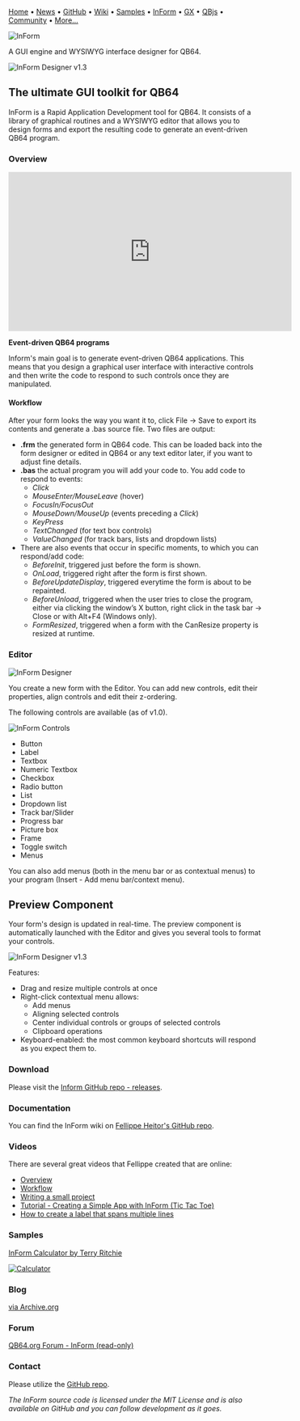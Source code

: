 [Home](https://qb64.com) • [News](news.md) • [GitHub](https://github.com/QB64Official/qb64) • [Wiki](https://github.com/QB64Official/qb64/wiki) • [Samples](samples.md) • [InForm](inform.md) • [GX](gx.md) • [QBjs](qbjs.md) • [Community](community.md) • [More...](more.md)

![InForm](images/inform.png)

A GUI engine and WYSIWYG interface designer for QB64.

![InForm Designer v1.3](images/inform_designer_v1_3.png)

## The ultimate GUI toolkit for QB64

InForm is a Rapid Application Development tool for QB64. It consists of a library of graphical routines and a WYSIWYG editor that allows you to design forms and export the resulting code to generate an event-driven QB64 program.

### Overview

<iframe width="560" height="315" src="https://www.youtube.com/embed/9UAzHco-Fgs" title="YouTube video player" frameborder="0" allow="accelerometer; autoplay; clipboard-write; encrypted-media; gyroscope; picture-in-picture" allowfullscreen></iframe>

**Event-driven QB64 programs**

Inform's main goal is to generate event-driven QB64 applications. This means that you design a graphical user interface with interactive controls and then write the code to respond to such controls once they are manipulated.

#### Workflow

After your form looks the way you want it to, click File -> Save to export its contents and generate a .bas source file. Two files are output:

* **.frm** the generated form in QB64 code. This can be loaded back into the form designer or edited in QB64 or any text editor later, if you want to adjust fine details.
* **.bas** the actual program you will add your code to.
You add code to respond to events:
  * *Click*
  * *MouseEnter/MouseLeave* (hover)
  * *FocusIn/FocusOut*
  * *MouseDown/MouseUp* (events preceding a *Click*)
  * *KeyPress*
  * *TextChanged* (for text box controls)
  * *ValueChanged* (for track bars, lists and dropdown lists)
* There are also events that occur in specific moments, to which you can respond/add code:
  * *BeforeInit*, triggered just before the form is shown.
  * *OnLoad*, triggered right after the form is first shown.
  * *BeforeUpdateDisplay*, triggered everytime the form is about to be repainted.
  * *BeforeUnload*, triggered when the user tries to close the program, either via clicking the window’s X button, right click in the task bar -> Close or with Alt+F4 (Windows only).
  * *FormResized*, triggered when a form with the CanResize property is resized at runtime.

### Editor

![InForm Designer](images/inform_designer.png)

You create a new form with the Editor. You can add new controls, edit their properties, align controls and edit their z-ordering.

The following controls are available (as of v1.0).

![InForm Controls](images/inform_controls.png)

- Button
- Label
- Textbox
- Numeric Textbox
- Checkbox
- Radio button
- List
- Dropdown list
- Track bar/Slider
- Progress bar
- Picture box
- Frame
- Toggle switch
- Menus

You can also add menus (both in the menu bar or as contextual menus) to your program (Insert - Add menu bar/context menu).

## Preview Component

Your form's design is updated in real-time. The preview component is automatically launched with the Editor and gives you several tools to format your controls.

![InForm Designer v1.3](images/inform_designer_beta8.png)

Features:

* Drag and resize multiple controls at once
* Right-click contextual menu allows:
  * Add menus
  * Aligning selected controls​
  * Center individual controls or groups of selected controls
  * Clipboard operations
* Keyboard​-enabled: the most common keyboard shortcuts will respond as you expect them to.

### Download

Please visit the [Inform GitHub repo - releases](https://github.com/FellippeHeitor/InForm/releases).

### Documentation

You can find the InForm wiki on [Fellippe Heitor's GitHub repo](https://github.com/FellippeHeitor/InForm/wiki).

### Videos

There are several great videos that Fellippe created that are online:

- [Overview](https://www.youtube.com/watch?v=OTEtftKlgsA)
- [Workflow](https://www.youtube.com/watch?v=wqKBKr9h1Kw)
- [Writing a small project](https://www.youtube.com/watch?v=437GhtLsND4)
- [Tutorial - Creating a Simple App with InForm (Tic Tac Toe)](https://www.youtube.com/watch?v=a9pNGBaIr94)
- [How to create a label that spans multiple lines](https://youtu.be/NSCfVRTPvso)

### Samples

[InForm Calculator by Terry Ritchie](downloads/calculator.zip)

[![Calculator](images/calculator.jpg)](downloads/calculator.zip)

### Blog

[via Archive.org](https://web.archive.org/web/20210508105104/https://www.qb64.org/inform/blog/)

### Forum

[QB64.org Forum - InForm (read-only)](https://qb64forum.alephc.xyz/index.php?board=11.0)

### Contact

Please utilize the [GitHub repo](https://github.com/FellippeHeitor).

*The InForm source code is licensed under the MIT License and is also available on GitHub and you can follow development as it goes.*